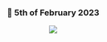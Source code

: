  <div align='center'>
 
### 🥶 5th of February 2023

![](https://i.pinimg.com/originals/3f/f5/60/3ff560f1867cfc2f3f01f9a4751f80b4.gif)

 </div>
